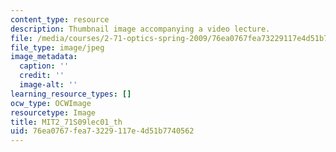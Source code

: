 ```yaml
---
content_type: resource
description: Thumbnail image accompanying a video lecture.
file: /media/courses/2-71-optics-spring-2009/76ea0767fea73229117e4d51b7740562_MIT2_71S09lec01_th.jpg
file_type: image/jpeg
image_metadata:
  caption: ''
  credit: ''
  image-alt: ''
learning_resource_types: []
ocw_type: OCWImage
resourcetype: Image
title: MIT2_71S09lec01_th
uid: 76ea0767-fea7-3229-117e-4d51b7740562
---
```

